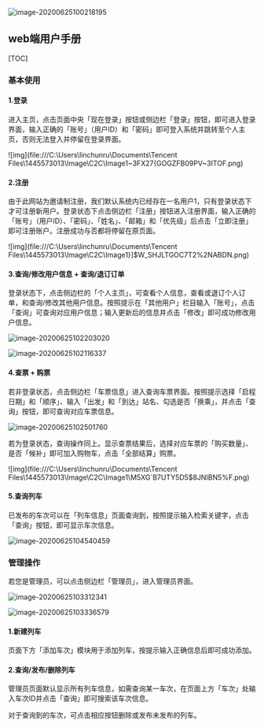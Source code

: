 ![image-20200625100218195](C:\Users\linchunru\AppData\Roaming\Typora\typora-user-images\image-20200625100218195.png)

## web端用户手册

[TOC]

### 基本使用

#### 1.登录

进入主页，点击页面中央「现在登录」按钮或侧边栏「登录」按钮，即可进入登录界面，输入正确的「账号」（用户ID）和「密码」即可登入系统并跳转至个人主页，否则无法登入并停留在登录界面。

![img](file:///C:\Users\linchunru\Documents\Tencent Files\1445573013\Image\C2C\Image1\~3FX27{GOGZFB09PV~3ITOF.png)

#### 2.注册

由于此网站为邀请制注册，我们默认系统内已经存在一名用户1，只有登录状态下才可注册新用户。登录状态下点击侧边栏「注册」按钮进入注册界面，输入正确的「账号」（用户ID）、「密码」、「姓名」、「邮箱」和「优先级」后点击「立即注册」即可注册账户。注册成功与否都将停留在原页面。

![img](file:///C:\Users\linchunru\Documents\Tencent Files\1445573013\Image\C2C\Image1\}]$W_SHJLTGOC7T2%2NABDN.png)

#### 3.查询/修改用户信息 + 查询/退订订单

登录状态下，点击侧边栏的「个人主页」，可查看个人信息，查看或退订个人订单，和查询/修改其他用户信息。按照提示在「其他用户」栏目输入「账号」，点击「查询」可查询对应用户信息；输入更新后的信息并点击「修改」即可成功修改用户信息。

![image-20200625102203020](C:\Users\linchunru\AppData\Roaming\Typora\typora-user-images\image-20200625102203020.png)

![image-20200625102116337](C:\Users\linchunru\AppData\Roaming\Typora\typora-user-images\image-20200625102116337.png)

#### 4.查票 + 购票

若非登录状态，点击侧边栏「车票信息」进入查询车票界面。按照提示选择「启程日期」和「顺序」、输入「出发」和「到达」站名、勾选是否「换乘」，并点击「查询」按钮，即可查询对应车票信息。

![image-20200625102501760](C:\Users\linchunru\AppData\Roaming\Typora\typora-user-images\image-20200625102501760.png)

若为登录状态，查询操作同上。显示查票结果后，选择对应车票的「购买数量」、是否「候补」即可加入购物车，点击「全部结算」购票。

![img](file:///C:\Users\linchunru\Documents\Tencent Files\1445573013\Image\C2C\Image1\M5XG`B7UTY5D5$8JNIBN5%F.png)

#### 5.查询列车

已发布的车次可以在「列车信息」页面查询到，按照提示输入检索关键字，点击「查询」按钮，即可显示车次信息。

![image-20200625104540459](C:\Users\linchunru\AppData\Roaming\Typora\typora-user-images\image-20200625104540459.png)

### 管理操作

若您是管理员，可以点击侧边栏「管理员」，进入管理员界面。

![image-20200625103312341](C:\Users\linchunru\AppData\Roaming\Typora\typora-user-images\image-20200625103312341.png)

![image-20200625103336579](C:\Users\linchunru\AppData\Roaming\Typora\typora-user-images\image-20200625103336579.png)

#### 1.新建列车

页面下方「添加车次」模块用于添加列车，按提示输入正确信息后即可成功添加。

#### 2.查询/发布/删除列车

管理员页面默认显示所有列车信息，如需查询某一车次，在页面上方「车次」处输入车次ID并点击「查询」即可搜索该车次信息。

对于查询到的车次，可点击相应按钮删除或发布未发布的列车。